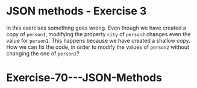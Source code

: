# JSON methods - Exercise 3

In this exercises something goes wrong. Even though we have created a copy of `person1`, modifying the property `city` of `person2` changes even the value for `person1`. This happens because we have created a shallow copy.
How we can fix the code, in order to modify the values of `person2` without changing the one of `person1`?
# Exercise-70---JSON-Methods
